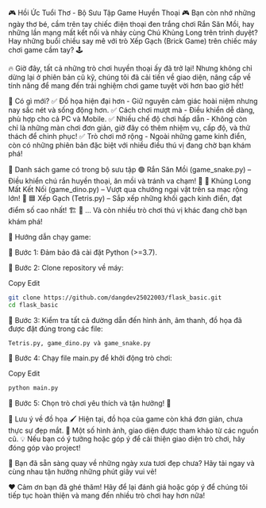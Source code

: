 🎮 Hồi Ức Tuổi Thơ - Bộ Sưu Tập Game Huyền Thoại 🎮
Bạn còn nhớ những ngày thơ bé, cầm trên tay chiếc điện thoại đen trắng chơi Rắn Săn Mồi, hay những lần mạng mất kết nối và nhảy cùng Chú Khủng Long trên trình duyệt? Hay những buổi chiều say mê với trò Xếp Gạch (Brick Game) trên chiếc máy chơi game cầm tay? 🕹️

🔥 Giờ đây, tất cả những trò chơi huyền thoại ấy đã trở lại! Nhưng không chỉ dừng lại ở phiên bản cũ kỹ, chúng tôi đã cải tiến về giao diện, nâng cấp về tính năng để mang đến trải nghiệm chơi game tuyệt vời hơn bao giờ hết!

🌟 Có gì mới?
✅ Đồ họa hiện đại hơn - Giữ nguyên cảm giác hoài niệm nhưng nay sắc nét và sống động hơn.
✅ Cách chơi mượt mà - Điều khiển dễ dàng, phù hợp cho cả PC và Mobile.
✅ Nhiều chế độ chơi hấp dẫn - Không còn chỉ là những màn chơi đơn giản, giờ đây có thêm nhiệm vụ, cấp độ, và thử thách để chinh phục!
✅ Trò chơi mở rộng - Ngoài những game kinh điển, còn có những phiên bản đặc biệt với nhiều điều thú vị đang chờ bạn khám phá!

🎲 Danh sách game có trong bộ sưu tập
🟢 Rắn Săn Mồi (game_snake.py) – Điều khiển chú rắn huyền thoại, ăn mồi và tránh va chạm! 🐍
🦖 Khủng Long Mất Kết Nối (game_dino.py) – Vượt qua chướng ngại vật trên sa mạc rộng lớn! 🌵
🟦 Xếp Gạch (Tetris.py) – Sắp xếp những khối gạch kinh điển, đạt điểm số cao nhất! 🏗️
🎁 … Và còn nhiều trò chơi thú vị khác đang chờ bạn khám phá!

🚀 Hướng dẫn chạy game:

🔹 Bước 1: Đảm bảo đã cài đặt Python (>=3.7).

🔹 Bước 2: Clone repository về máy:

Copy
Edit
```bash
git clone https://github.com/dangdev25022003/flask_basic.git
cd flask_basic
```
🔹 Bước 3: Kiểm tra tất cả đường dẫn đến hình ảnh, âm thanh, đồ họa đã được đặt đúng trong các file:
```
Tetris.py, game_dino.py và game_snake.py
```

🔹 Bước 4: Chạy file main.py để khởi động trò chơi:

Copy
Edit

```bash
python main.py
```
🔹 Bước 5: Chọn trò chơi yêu thích và tận hưởng! 🎉

🎨 Lưu ý về đồ họa
🖌️ Hiện tại, đồ họa của game còn khá đơn giản, chưa thực sự đẹp mắt.
📌 Một số hình ảnh, giao diện được tham khảo từ các nguồn cũ.
💡 Nếu bạn có ý tưởng hoặc góp ý để cải thiện giao diện trò chơi, hãy đóng góp vào project!

📌 Bạn đã sẵn sàng quay về những ngày xưa tươi đẹp chưa? Hãy tải ngay và cùng nhau tận hưởng những phút giây vui vẻ!

❤️ Cảm ơn bạn đã ghé thăm! Hãy để lại đánh giá hoặc góp ý để chúng tôi tiếp tục hoàn thiện và mang đến nhiều trò chơi hay hơn nữa!

